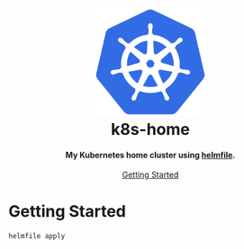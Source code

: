 <h1 align="center">
  <br><img src="project-logo.svg" height="192px">
  <br>
  k8s-home
  <br>
</h1>

<h4 align="center">My Kubernetes home cluster using <a href="https://helmfile.readthedocs.io">helmfile</a>.</h4>

<p align="center">
  <a href="#getting-started">Getting Started</a>
</p>

# Getting Started

```
helmfile apply
```
